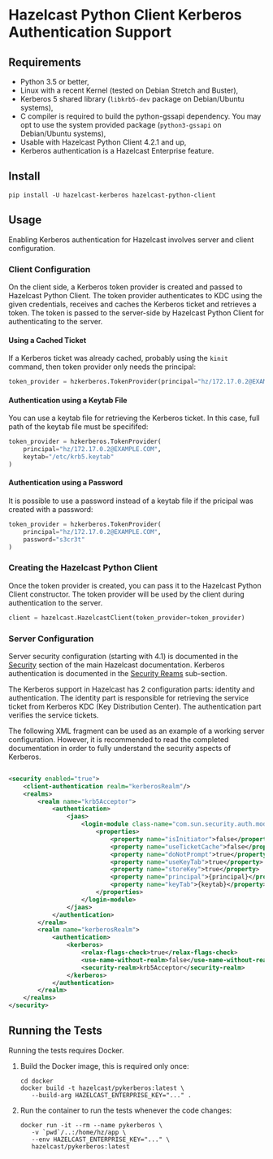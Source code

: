 # Hazelcast Python Client Kerberos Authentication Support

## Requirements

* Python 3.5 or better,
* Linux with a recent Kernel (tested on Debian Stretch and Buster),
* Kerberos 5 shared library (`libkrb5-dev` package on Debian/Ubuntu systems),
* C compiler is required to build the python-gssapi dependency. You may opt to use the system provided
  package (`python3-gssapi` on Debian/Ubuntu systems),
* Usable with Hazelcast Python Client 4.2.1 and up,
* Kerberos authentication is a Hazelcast Enterprise feature.

## Install

```
pip install -U hazelcast-kerberos hazelcast-python-client
```

## Usage

Enabling Kerberos authentication for Hazelcast involves server and client configuration.

### Client Configuration

On the client side, a Kerberos token provider is created and passed to Hazelcast Python Client. The token provider
authenticates to KDC using the given credentials, receives and caches the Kerberos ticket and retrieves a token. The
token is passed to the server-side by Hazelcast Python Client for authenticating to the server.

#### Using a Cached Ticket

If a Kerberos ticket was already cached, probably using the `kinit` command, then token provider only needs the
principal:

```python
token_provider = hzkerberos.TokenProvider(principal="hz/172.17.0.2@EXAMPLE.COM")
```

#### Authentication using a Keytab File

You can use a keytab file for retrieving the Kerberos ticket. In this case, full path of the keytab file must be
specififed:

```python
token_provider = hzkerberos.TokenProvider(
    principal="hz/172.17.0.2@EXAMPLE.COM",
    keytab="/etc/krb5.keytab"
)
```

#### Authentication using a Password

It is possible to use a password instead of a keytab file if the pricipal was created with a password:

```python
token_provider = hzkerberos.TokenProvider(
    principal="hz/172.17.0.2@EXAMPLE.COM",
    password="s3cr3t"
)
```

### Creating the Hazelcast Python Client

Once the token provider is created, you can pass it to the Hazelcast Python Client constructor. The token provider will
be used by the client during authentication to the server.

```python
client = hazelcast.HazelcastClient(token_provider=token_provider)
```

### Server Configuration

Server security configuration (starting with 4.1) is documented in
the [Security](https://docs.hazelcast.com/imdg/latest/security/security.html) section of the main Hazelcast
documentation. Kerberos authentication is documented in
the [Security Reams](https://docs.hazelcast.com/imdg/latest/security/security-realms.html#kerberos-authentication)
sub-section.

The Kerberos support in Hazelcast has 2 configuration parts: identity and authentication. The identity part is
responsible for retrieving the service ticket from Kerberos KDC (Key Distribution Center). The authentication part
verifies the service tickets.

The following XML fragment can be used as an example of a working server configuration. However, it is recommended to
read the completed documentation in order to fully understand the security aspects of Kerberos.

```xml

<security enabled="true">
    <client-authentication realm="kerberosRealm"/>
    <realms>
        <realm name="krb5Acceptor">
            <authentication>
                <jaas>
                    <login-module class-name="com.sun.security.auth.module.Krb5LoginModule" usage="REQUIRED">
                        <properties>
                            <property name="isInitiator">false</property>
                            <property name="useTicketCache">false</property>
                            <property name="doNotPrompt">true</property>
                            <property name="useKeyTab">true</property>
                            <property name="storeKey">true</property>
                            <property name="principal">{principal}</property>
                            <property name="keyTab">{keytab}</property>
                        </properties>
                    </login-module>
                </jaas>
            </authentication>
        </realm>
        <realm name="kerberosRealm">
            <authentication>
                <kerberos>
                    <relax-flags-check>true</relax-flags-check>
                    <use-name-without-realm>false</use-name-without-realm>
                    <security-realm>krb5Acceptor</security-realm>
                </kerberos>
            </authentication>
        </realm>
    </realms>
</security>            
```

## Running the Tests

Running the tests requires Docker.

1. Build the Docker image, this is required only once:
    ```
    cd docker
    docker build -t hazelcast/pykerberos:latest \
       --build-arg HAZELCAST_ENTERPRISE_KEY="..." .
    ```
2. Run the container to run the tests whenever the code changes:
    ```
    docker run -it --rm --name pykerberos \
       -v `pwd`/..:/home/hz/app \
       --env HAZELCAST_ENTERPRISE_KEY="..." \
       hazelcast/pykerberos:latest
    ```
